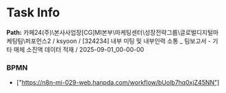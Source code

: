 # Task Info

**Path:** 카페24(주)\본사사업장\[CG]MI본부\마케팅센터\성장전략그룹\글로벌디지털마케팅팀\퍼포먼스2 / ksyoon / [324234] 내부 미팅 및 내부인력 소통 _ 팀보고서 - 기타 매체 소진액 데이터 적재 / 2025-09-01_00-00-00

### BPMN
- ["https://n8n-mi-029-web.hanpda.com/workflow/bUolb7hq0xjZ45NN"]

